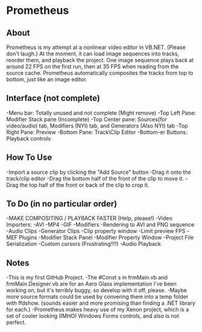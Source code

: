 Prometheus
==========

About
-----

Prometheus is my attempt at a nonlinear video editor in VB.NET. (Please don't laugh.)
At the moment, it can load image sequences into tracks, reorder them, and playback the project. One image sequence plays back at around 22 FPS on the first run, then at 35 FPS when reading from the source cache.
Prometheus automatically composites the tracks from top to bottom, just like an image editor.

Interface (not complete)
---------

-Menu bar: Totally unused and not complete (Might remove)
-Top Left Pane: Modifier Stack pane (Incomplete)
-Top Center pane: Sources(for video/audio) tab, Modifiers (NYI) tab, and Generators (Also NYI) tab
-Top Right Pane: Preview
-Bottom Pane: Track\Clip Editor
-Bottom-er Buttons: Playback controls

How To Use
----------

-Import a source clip by clicking the "Add Source" button
-Drag it onto the track/clip editor
-Drag the bottom half of the front of the clip to move it.
-Drag the top half of the front or back of the clip to crop it.

To Do (in no particular order)
------------------------------

-MAKE COMPOSITING / PLAYBACK FASTER (Help, please!)
-Video Importers:
-AVI
-MP4
-GIF
-Modifiers
-Rendering to AVI and PNG sequence
-Audio Clips
-Generator Clips
-Clip property window
-Limit preview FPS
-MEF Plugins
-Modifier Stack Panel
-Modifier Property Window
-Project File Serialization
-Custom cursors (Frustrating!!!!)
-Audio Playback

Notes
-----

-This is my first GitHub Project.
-The #Const s in frmMain.vb and frmMain.Designer.vb are for an Aero Glass implementation I've been working on, but it's terribly buggy, so develop with it off, please.
-Maybe more source formats could be used by convering them into a temp folder with ffdshow. (sounds easier and more promising than finding a .NET library for each.)
-Prometheus makes heavy use of my Xenon project, which is a set of cooler looking (IMHO) Windows Forms controls, and also is not perfect.